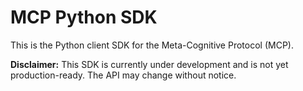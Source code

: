 # MCP Python SDK

This is the Python client SDK for the Meta-Cognitive Protocol (MCP).

**Disclaimer:** This SDK is currently under development and is not yet production-ready. The API may change without notice.
